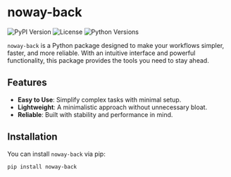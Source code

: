 # noway-back

![PyPI Version](https://img.shields.io/pypi/v/noway-back) ![License](https://img.shields.io/pypi/l/noway-back) ![Python Versions](https://img.shields.io/pypi/pyversions/noway-back)

`noway-back` is a Python package designed to make your workflows simpler, faster, and more reliable. With an intuitive interface and powerful functionality, this package provides the tools you need to stay ahead.

## Features

- **Easy to Use**: Simplify complex tasks with minimal setup.
- **Lightweight**: A minimalistic approach without unnecessary bloat.
- **Reliable**: Built with stability and performance in mind.

## Installation

You can install `noway-back` via pip:

```bash
pip install noway-back
